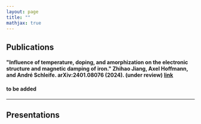 ```yaml
---
layout: page
title: ""
mathjax: true
---
```


## Publications
#### "Influence of temperature, doping, and amorphization on the electronic structure and magnetic damping of iron." Zhihao Jiang, Axel Hoffmann, and André Schleife. arXiv:2401.08076 (2024). (under review) [link](https://arxiv.org/abs/2401.08076)
#### to be added
---

## Presentations

